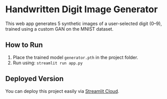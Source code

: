 # Handwritten Digit Image Generator

This web app generates 5 synthetic images of a user-selected digit (0–9), trained using a custom GAN on the MNIST dataset.

## How to Run
1. Place the trained model `generator.pth` in the project folder.
2. Run using: `streamlit run app.py`

## Deployed Version
You can deploy this project easily via [Streamlit Cloud](https://streamlit.io/cloud).
